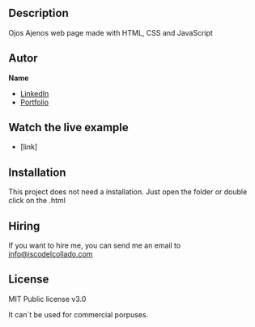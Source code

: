 ## Description

Ojos Ajenos web page made with HTML, CSS and JavaScript

## Autor
**Name**

* [LinkedIn](https://www.linkedin.com/in/franciscodelcollados/)
* [Portfolio](https://iscodelcollado.com)

## Watch the live example
- [link]

## Installation

This project does not need a installation. Just open the folder or double click on the .html

## Hiring 

If you want to hire me, you can send me an email to info@iscodelcollado.com

## License 

MIT Public license v3.0

It can´t be used for commercial porpuses.